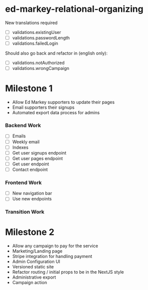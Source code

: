# ed-markey-relational-organizing

New translations required
- [ ] validations.existingUser
- [ ] validations.passwordLength
- [ ] validations.failedLogin

Should also go back and refactor in (english only):
- [ ] validations.notAuthorized
- [ ] validations.wrongCampaign

# Milestone 1

- Allow Ed Markey supporters to update their pages
- Email supporters their signups
- Automated export data process for admins

### Backend Work
- [ ] Emails
 - [ ] Weekly email
- [ ] Indexes
- [ ] Get user signups endpoint
- [ ] Get user pages endpoint
- [ ] Get user endpoint
- [ ] Contact endpoint

### Frontend Work
- [ ] New navigation bar
- [ ] Use new endpoints

### Transition Work

# Milestone 2

- Allow any campaign to pay for the service
- Marketing/Landing page
- Stripe integration for handling payment
- Admin Configuration UI
- Versioned static site
- Refactor routing / initial props to be in the NextJS style
- Administrative export
- Campaign action
